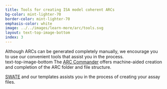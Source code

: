 ```yaml
---
title: Tools for creating ISA model coherent ARCs
bg-color: mint-lighter-70
border-color: mint-lighter-70
emphasis-color: white
image: ../../images/learn-more/arc/tools.svg
layout: text-top-image-bottom
index: 3
---
```


Although ARCs can be generated completely manually, we encourage you to use our convenient tools that assist you in the process.  
text-top-image-bottom
The [ARC Commander](https://github.com/nfdi4plants/arcCommander "Arc Commander") offers machine-aided creation and completion of the ARC folder and file structure.

[SWATE](https://github.com/nfdi4plants/Swate "Swate") and our templates assists you in the process of creating your assay files. 
